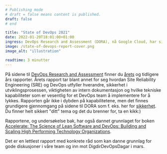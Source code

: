 ```yaml
---
# Publishing mode
# draft = false means content is published. 
draft: false
# end

title: "State of DevOps 2021"
date: 2022-01-20T18:01:00+01:00
ingress: DevOps Research and Assessment (DORA), nå Google Cloud, har siden 2014 utgitt rapporten State of DevOps. En rapport som fokuserer på leveransekapasiteten til utviklingsteam og hvilke praksiser og kapabiliteter som påvirker den - og ikke minst hvordan bedre leveransekapasiteten.
image: /state-of-devops-report-cover.png
image_alt: "illustration"

readtime: 3 minutter
---
```


På sidene til [DevOps Research and Assessment](https://www.devops-research.com/research.html) finner du [årets](https://services.google.com/fh/files/misc/state-of-devops-2021.pdf) og tidligere års rapporter. Årets rapport tar blant annet for seg hvordan Site Reliability Engineering (SRE) og DevOps utfyller hverandre, sikkerhet i utviklingsprosessen, viktigheten av intern dokumentasjon og hvilke tekniske kapabiliteter som er vesentlig for et DevOps team å implementere for å lykkes. Rapporten går ikke i dybden på kapabilitetene, men det finnes grundigere gjennomgang på sidene til DORA som f. eks. her for [sikkerhet](https://cloud.google.com/architecture/devops/devops-tech-shifting-left-on-security). Du finner helt sikkert "ditt" tema og det du brenner for, ta en kikk:)

Rapportene, og undersøkelse bak, har også dannet grunnlaget for boken [Accelerate: The Science of Lean Software and DevOps: Building and Scaling High Performing Technology Organizations](https://www.adlibris.com/no/bok/accelerate-9781942788331?gclid=CjwKCAiA55mPBhBOEiwANmzoQqB4t3kq2E7DOls0e4Rx6THlmqX1-xFUeLbHtlMTAUuHdcI90Ph4LxoCn4oQAvD_BwE).

Det er en lettlest rapport med konkrete råd som kan danne grunnlag for gode diskusjoner i våre team og inn mot DigdirDevOpsDagar i mars.